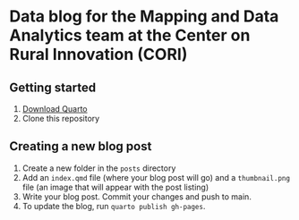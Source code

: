 # Data blog for the Mapping and Data Analytics team at the Center on Rural Innovation (CORI)

## Getting started

1. [Download Quarto](https://quarto.org/docs/download/)
2. Clone this repository

## Creating a new blog post

1. Create a new folder in the `posts` directory
2. Add an `index.qmd` file (where your blog post will go) and a `thumbnail.png` file (an image that will appear with the post listing)
3. Write your blog post. Commit your changes and push to main.
4. To update the blog, run `quarto publish gh-pages`.
